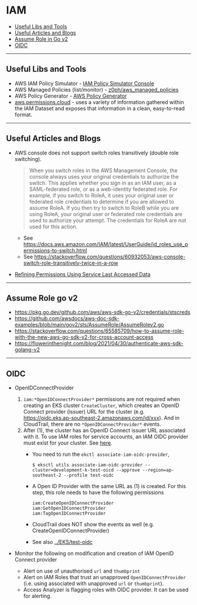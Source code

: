 # IAM

- [Useful Libs and Tools](#useful-libs-and-tools)
- [Useful Articles and Blogs](#useful-articles-and-blogs)
- [Assume Role in Go v2](#assume-role-go-v2)
- [OIDC](#oidc)

---
## Useful Libs and Tools

- AWS IAM Policy Simulator - [IAM Policy Simulator Console](https://policysim.aws.amazon.com/)
- AWS Managed Policies (list/monitor) - [z0ph/aws_managed_policies](https://github.com/z0ph/aws_managed_policies/tree/master/policies)
- AWS Policy Generator - [AWS Policy Generator](https://awspolicygen.s3.amazonaws.com/policygen.html)
- [aws.permissions.cloud](https://aws.permissions.cloud/) - uses a variety of information gathered within the IAM Dataset and exposes that information in a clean, easy-to-read format.

---
## Useful Articles and Blogs

- AWS console does not support switch roles transitively (double role switching).
    > When you switch roles in the AWS Management Console, the console always uses your original credentials to authorize the switch. This applies whether you sign in as an IAM user, as a SAML-federated role, or as a web-identity federated role. For example, if you switch to RoleA, it uses your original user or federated role credentials to determine if you are allowed to assume RoleA. If you then try to switch to RoleB while you are using RoleA, your original user or federated role credentials are used to authorize your attempt. The credentials for RoleA are not used for this action.
    - See https://docs.aws.amazon.com/IAM/latest/UserGuide/id_roles_use_permissions-to-switch.html
    - See https://stackoverflow.com/questions/60932053/aws-console-switch-role-transitively-twice-in-a-row

- [Refining Permissions Using Service Last Accessed Data](
  https://docs.aws.amazon.com/IAM/latest/UserGuide/access_policies_access-advisor.html)

---
## Assume Role go v2

- https://pkg.go.dev/github.com/aws/aws-sdk-go-v2/credentials/stscreds
- https://github.com/awsdocs/aws-doc-sdk-examples/blob/main/gov2/sts/AssumeRole/AssumeRolev2.go
- https://stackoverflow.com/questions/65585709/how-to-assume-role-with-the-new-aws-go-sdk-v2-for-cross-account-access
- https://flowerinthenight.com/blog/2021/04/30/authenticate-aws-sdk-golang-v2

---
## OIDC


- OpenIDConnectProvider
    1. `iam:*OpenIDConnectProvider*` permissions are not required when creating an EKS cluster `CreateCluster`, which creates an OpenID Connect provider (issuer) URL for the cluster (e.g. https://oidc.eks.ap-southeast-2.amazonaws.com/id/xxx). And in CloudTrail, there are no `*OpenIDConnectProvider*` events.
    2.  After (1), the cluster has an OpenID Connect issuer URL associated with it. To use IAM roles for service accounts, an IAM OIDC provider must exist for your cluster. See [here](https://docs.aws.amazon.com/eks/latest/userguide/enable-iam-roles-for-service-accounts.html).
        - You need to run the `ekctl associate-iam-oidc-provider`,

              $ eksctl utils associate-iam-oidc-provider --cluster=development-k-test-oicd --approve --region=ap-southeast-2 --profile test-oidc

        - A Open ID Provider with the same URL as (1) is created. For this step, this role needs to have the following permissions

              iam:CreateOpenIDConnectProvider
              iam:GetOpenIDConnectProvider
              iam:TagOpenIDConnectProvider

        - CloudTrail does NOT show the events as well (e.g. CreateOpenIDConnectProvider)
        - See also [../EKS/test-oidc](../EKS/test-oidc/)

- Monitor the following on modification and creation of IAM OpenID Connect provider
    - Alert on use of unauthorised `url` and `thumbprint`
    - Alert on IAM Roles that trust an unapproved `OpenIDConnectProvider` (i.e. using associated with unapproved `url` or `thumbprint`).
    - Access Analyzer is flagging roles with OIDC provider. It can be used for alerting.
